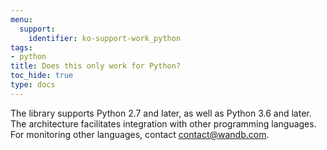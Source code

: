 ```yaml
---
menu:
  support:
    identifier: ko-support-work_python
tags:
- python
title: Does this only work for Python?
toc_hide: true
type: docs
---
```


The library supports Python 2.7 and later, as well as Python 3.6 and later. The architecture facilitates integration with other programming languages. For monitoring other languages, contact [contact@wandb.com](mailto:contact@wandb.com).